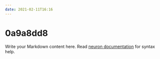 ```yaml
---
date: 2021-02-11T16:16
---
```


# 0a9a8dd8

Write your Markdown content here. Read [neuron documentation](https://neuron.zettel.page/2011404.html) for syntax help.

